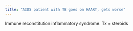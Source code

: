 ```yaml
---
title: "AIDS patient with TB goes on HAART, gets worse"
---
```

Immune reconstitution inflammatory syndrome. Tx = steroids

